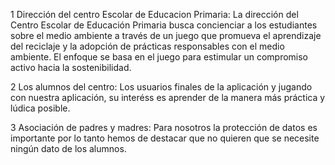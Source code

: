 1 Dirección del centro Escolar de Educacion Primaria: La dirección del Centro Escolar de Educación Primaria busca concienciar a los estudiantes sobre el medio ambiente a través de un juego que promueva el aprendizaje del reciclaje y la adopción de prácticas responsables con el medio ambiente. El enfoque se basa en el juego para estimular un compromiso activo hacia la sostenibilidad.

2 Los alumnos del centro: Los usuarios finales de la aplicación y jugando con nuestra aplicación, su interéss es aprender de la manera más práctica y lúdica posible.

3 Asociación de padres y madres: Para nosotros la protección de datos es importante por lo tanto hemos de destacar que no quieren que se necesite ningún dato de los alumnos.